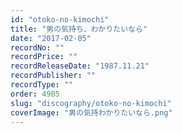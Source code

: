 ```yaml
---
id: "otoko-no-kimochi"
title: "男の気持ち、わかりたいなら"
date: "2017-02-05"
recordNo: ""
recordPrice: ""
recordReleaseDate: "1987.11.21"
recordPublisher: ""
recordType: ""
order: 4905
slug: "discography/otoko-no-kimochi"
coverImage: "男の気持わかりたいなら.png"
---
```



